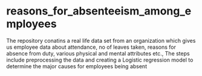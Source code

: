 # reasons_for_absenteeism_among_employees
The repository conatins a real life data set from an organization which gives us employee data about attendance, no of leaves taken, reasons for absence from duty, various physical and mental attributes etc.,
The steps include preprocessing the data and creating a Logistic regression model to determine the major causes for employees being absent
